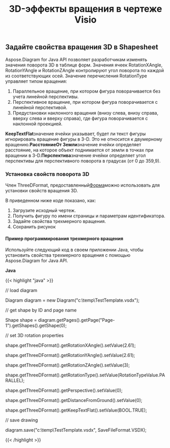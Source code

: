﻿---
title: 3D-эффекты вращения в чертеже Visio
type: docs
weight: 90
url: /ru/java/3d-rotation-effects-in-a-visio-drawing/
---
## **Задайте свойства вращения 3D в Shapesheet**
Aspose.Diagram for Java API позволяет разработчикам изменять значения поворота 3D в таблице форм. Значения ячеек RotationXAngle, RotationYAngle и RotationZAngle контролируют угол поворота по каждой из соответствующих осей. Значение перечисления RotationType управляет типом вращения:

1. Параллельное вращение, при котором фигура поворачивается без учета линейной перспективы.
1. Перспективное вращение, при котором фигура поворачивается с линейной перспективой.
1. Предустановки наклонного вращения (внизу слева, внизу справа, вверху слева и вверху справа), где фигура поворачивается с наклонной проекцией.

**KeepTextFlat**значение ячейки указывает, будет ли текст фигуры игнорировать вращение фигуры в 3-D. Это не относится к двумерному вращению.**РасстояниеОт Земли**значение ячейки определяет расстояние, на которое объект поднимается от земли в точках при вращении в 3-D.**Перспектива**значение ячейки определяет угол перспективы для перспективного поворота в градусах (от 0 до 359,9).
### **Установка свойств поворота 3D**
Член ThreeDFormat, предоставленный[Форма](https://reference.aspose.com/diagram/java/com.aspose.diagram/Shape)можно использовать для установки свойств вращения 3D.

В приведенном ниже коде показано, как:

1. Загрузите исходный чертеж.
1. Получить фигуру по имени страницы и параметрам идентификатора.
1. Задайте свойства трехмерного вращения.
1. Сохранить рисунок
#### **Пример программирования трехмерного вращения**
Используйте следующий код в своем приложении Java, чтобы установить свойства трехмерного вращения с помощью Aspose.Diagram for Java API.

**Java**

{{< highlight "java" >}}

 // load diagram

Diagram diagram = new Diagram("c:\\temp\\TestTemplate.vsdx");

// get shape by ID and page name

Shape shape = diagram.getPages().getPage("Page-1").getShapes().getShape(0);



// set 3D rotation properties

shape.getThreeDFormat().getRotationXAngle().setValue(2.61);

shape.getThreeDFormat().getRotationYAngle().setValue(2.61);

shape.getThreeDFormat().getRotationZAngle().setValue(3);

shape.getThreeDFormat().getRotationType().setValue(RotationTypeValue.PARALLEL);

shape.getThreeDFormat().getPerspective().setValue(0);

shape.getThreeDFormat().getDistanceFromGround().setValue(0);

shape.getThreeDFormat().getKeepTextFlat().setValue(BOOL.TRUE);

// save drawing

diagram.save("c:\\temp\\TestTemplate.vsdx", SaveFileFormat.VSDX);

{{< /highlight >}}
